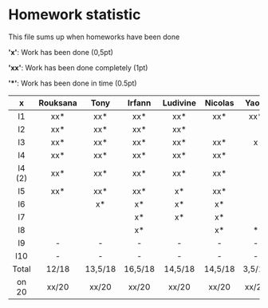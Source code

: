 # Homework statistic

This file sums up when homeworks have been done

**'x'**: Work has been done (0,5pt)

**'xx'**: Work has been done completely (1pt)

**'*'**: Work has been done in time (0.5pt)
 
|    x    | Rouksana |  Tony   |  Irfann | Ludivine | Nicolas |  Yaovi | Guillaume |
|:-------:|:--------:|:-------:|:-------:|:--------:|:-------:|:------:|:---------:|
| l1      |    xx*   |  xx*    |    xx*  |    xx*   |    xx*  |   xx*  |    xx*    |
| l2      |    xx*   |  xx*    |    xx*  |    xx*   |         |        |    xx*    |
| l3      |    xx*   |  xx*    |    xx*  |    xx*   |    xx*  |    x   |    xx*    |
| l4      |    xx*   |  xx*    |    xx*  |    xx*   |    xx*  |        |    xx*    |
| l4 (2)  |    xx*   |  xx*    |    xx*  |    xx*   |    xx*  |        |    xx*    |
| l5      |    xx*   |  xx*    |    xx*  |    x*    |    xx*  |        |    xx*    |
| l6      |          |  x*     |    x*   |    x*    |    x*   |        |           |
| l7      |          |         |    x*   |    x*    |    x*   |        |     x*    |
| l8      |          |         |    x*   |          |    x*   |    *   |     x*    |
| l9      |     -    |     -   |     -   |     -    |    -    |    -   |     -     |
| l10     |     -    |     -   |     -   |     -    |    -    |    -   |     -     |
| Total   |  12/18   | 13,5/18 | 16,5/18 | 14,5/18  | 14,5/18 | 3,5/18 |   15/18   |
| on 20   |  xx/20   | xx/20   |   xx/20 |  xx/20   |  xx/20  |  xx/20 |   xx/20   |